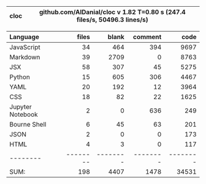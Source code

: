 cloc|github.com/AlDanial/cloc v 1.82  T=0.80 s (247.4 files/s, 50496.3 lines/s)
--- | ---

Language|files|blank|comment|code
:-------|-------:|-------:|-------:|-------:
JavaScript|34|464|394|9697
Markdown|39|2709|0|8763
JSX|58|307|45|5275
Python|15|605|306|4467
YAML|20|192|12|3964
CSS|18|82|22|1625
Jupyter Notebook|2|0|636|249
Bourne Shell|6|45|63|201
JSON|2|0|0|173
HTML|4|3|0|117
--------|--------|--------|--------|--------
SUM:|198|4407|1478|34531
